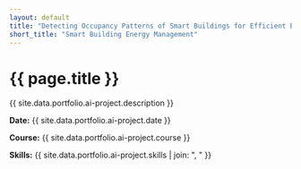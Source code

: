 ```yaml
---
layout: default
title: "Detecting Occupancy Patterns of Smart Buildings for Efficient Energy Management"
short_title: "Smart Building Energy Management"
---
```


<div class="portfolio-subpage-content">
  <h1 class="portfolio-subpage-title">{{ page.title }}</h1>

  <p>{{ site.data.portfolio.ai-project.description }}</p>

  <div class="project-meta">
    <p><strong>Date:</strong> {{ site.data.portfolio.ai-project.date }}</p>
    <p><strong>Course:</strong> {{ site.data.portfolio.ai-project.course }}</p>
    <p><strong>Skills:</strong> {{ site.data.portfolio.ai-project.skills | join: ", " }}</p>
  </div>
</div>
